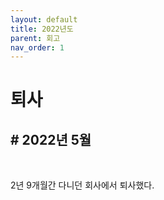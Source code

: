 ```yaml
---
layout: default
title: 2022년도
parent: 회고
nav_order: 1
---
```


# **퇴사**

## # 2022년 5월
<br>

2년 9개월간 다니던 회사에서 퇴사했다.<br>


